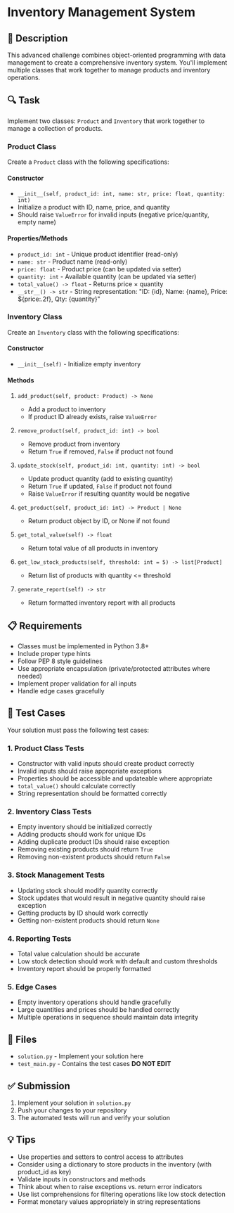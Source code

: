 # Inventory Management System

## 🎯 Description
This advanced challenge combines object-oriented programming with data management to create a comprehensive inventory system. You'll implement multiple classes that work together to manage products and inventory operations.

## 🔍 Task
Implement two classes: `Product` and `Inventory` that work together to manage a collection of products.

### Product Class
Create a `Product` class with the following specifications:

#### Constructor
- `__init__(self, product_id: int, name: str, price: float, quantity: int)`
- Initialize a product with ID, name, price, and quantity
- Should raise `ValueError` for invalid inputs (negative price/quantity, empty name)

#### Properties/Methods
- `product_id: int` - Unique product identifier (read-only)
- `name: str` - Product name (read-only) 
- `price: float` - Product price (can be updated via setter)
- `quantity: int` - Available quantity (can be updated via setter)
- `total_value() -> float` - Returns price × quantity
- `__str__() -> str` - String representation: "ID: {id}, Name: {name}, Price: ${price:.2f}, Qty: {quantity}"

### Inventory Class
Create an `Inventory` class with the following specifications:

#### Constructor
- `__init__(self)` - Initialize empty inventory

#### Methods
1. `add_product(self, product: Product) -> None`
   - Add a product to inventory
   - If product ID already exists, raise `ValueError`

2. `remove_product(self, product_id: int) -> bool`
   - Remove product from inventory
   - Return `True` if removed, `False` if product not found

3. `update_stock(self, product_id: int, quantity: int) -> bool`
   - Update product quantity (add to existing quantity)
   - Return `True` if updated, `False` if product not found
   - Raise `ValueError` if resulting quantity would be negative

4. `get_product(self, product_id: int) -> Product | None`
   - Return product object by ID, or None if not found

5. `get_total_value(self) -> float`
   - Return total value of all products in inventory

6. `get_low_stock_products(self, threshold: int = 5) -> list[Product]`
   - Return list of products with quantity <= threshold

7. `generate_report(self) -> str`
   - Return formatted inventory report with all products

## 📋 Requirements
- Classes must be implemented in Python 3.8+
- Include proper type hints
- Follow PEP 8 style guidelines  
- Use appropriate encapsulation (private/protected attributes where needed)
- Implement proper validation for all inputs
- Handle edge cases gracefully

## 🧪 Test Cases
Your solution must pass the following test cases:

### 1. Product Class Tests
- Constructor with valid inputs should create product correctly
- Invalid inputs should raise appropriate exceptions
- Properties should be accessible and updateable where appropriate
- `total_value()` should calculate correctly
- String representation should be formatted correctly

### 2. Inventory Class Tests
- Empty inventory should be initialized correctly
- Adding products should work for unique IDs
- Adding duplicate product IDs should raise exception
- Removing existing products should return `True`
- Removing non-existent products should return `False`

### 3. Stock Management Tests
- Updating stock should modify quantity correctly
- Stock updates that would result in negative quantity should raise exception
- Getting products by ID should work correctly
- Getting non-existent products should return `None`

### 4. Reporting Tests
- Total value calculation should be accurate
- Low stock detection should work with default and custom thresholds
- Inventory report should be properly formatted

### 5. Edge Cases
- Empty inventory operations should handle gracefully
- Large quantities and prices should be handled correctly
- Multiple operations in sequence should maintain data integrity

## 📁 Files
- `solution.py` - Implement your solution here
- `test_main.py` - Contains the test cases **DO NOT EDIT**

## ✅ Submission
1. Implement your solution in `solution.py`
2. Push your changes to your repository
3. The automated tests will run and verify your solution

## 💡 Tips
- Use properties and setters to control access to attributes
- Consider using a dictionary to store products in the inventory (with product_id as key)
- Validate inputs in constructors and methods
- Think about when to raise exceptions vs. return error indicators
- Use list comprehensions for filtering operations like low stock detection
- Format monetary values appropriately in string representations
